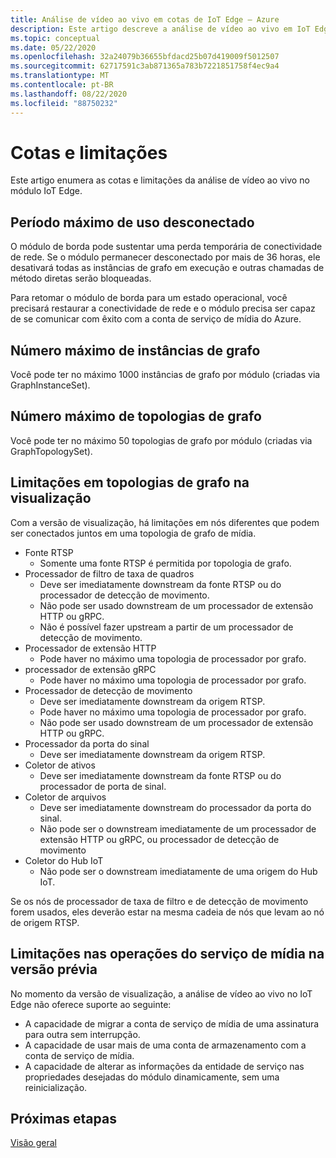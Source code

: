 ```yaml
---
title: Análise de vídeo ao vivo em cotas de IoT Edge – Azure
description: Este artigo descreve a análise de vídeo ao vivo em IoT Edge cotas e limitações.
ms.topic: conceptual
ms.date: 05/22/2020
ms.openlocfilehash: 32a24079b36655bfdacd25b07d419009f5012507
ms.sourcegitcommit: 62717591c3ab871365a783b7221851758f4ec9a4
ms.translationtype: MT
ms.contentlocale: pt-BR
ms.lasthandoff: 08/22/2020
ms.locfileid: "88750232"
---
```

# <a name="quotas-and-limitations"></a>Cotas e limitações

Este artigo enumera as cotas e limitações da análise de vídeo ao vivo no módulo IoT Edge.

## <a name="maximum-period-of-disconnected-use"></a>Período máximo de uso desconectado

O módulo de borda pode sustentar uma perda temporária de conectividade de rede. Se o módulo permanecer desconectado por mais de 36 horas, ele desativará todas as instâncias de grafo em execução e outras chamadas de método diretas serão bloqueadas.

Para retomar o módulo de borda para um estado operacional, você precisará restaurar a conectividade de rede e o módulo precisa ser capaz de se comunicar com êxito com a conta de serviço de mídia do Azure.

## <a name="maximum-number-of-graph-instances"></a>Número máximo de instâncias de grafo

Você pode ter no máximo 1000 instâncias de grafo por módulo (criadas via GraphInstanceSet).

## <a name="maximum-number-of-graph-topologies"></a>Número máximo de topologias de grafo

Você pode ter no máximo 50 topologias de grafo por módulo (criadas via GraphTopologySet).

## <a name="limitations-on-graph-topologies-at-preview"></a>Limitações em topologias de grafo na visualização

Com a versão de visualização, há limitações em nós diferentes que podem ser conectados juntos em uma topologia de grafo de mídia.

* Fonte RTSP
   * Somente uma fonte RTSP é permitida por topologia de grafo.
* Processador de filtro de taxa de quadros
   * Deve ser imediatamente downstream da fonte RTSP ou do processador de detecção de movimento.
   * Não pode ser usado downstream de um processador de extensão HTTP ou gRPC.
   * Não é possível fazer upstream a partir de um processador de detecção de movimento.
* Processador de extensão HTTP
   * Pode haver no máximo uma topologia de processador por grafo.
* processador de extensão gRPC
   * Pode haver no máximo uma topologia de processador por grafo.
* Processador de detecção de movimento
   * Deve ser imediatamente downstream da origem RTSP.
   * Pode haver no máximo uma topologia de processador por grafo.
   * Não pode ser usado downstream de um processador de extensão HTTP ou gRPC.
* Processador da porta do sinal
   * Deve ser imediatamente downstream da origem RTSP.
* Coletor de ativos 
   * Deve ser imediatamente downstream da fonte RTSP ou do processador de porta de sinal.
* Coletor de arquivos
   * Deve ser imediatamente downstream do processador da porta do sinal.
   * Não pode ser o downstream imediatamente de um processador de extensão HTTP ou gRPC, ou processador de detecção de movimento
* Coletor do Hub IoT
   * Não pode ser o downstream imediatamente de uma origem do Hub IoT.

Se os nós de processador de taxa de filtro e de detecção de movimento forem usados, eles deverão estar na mesma cadeia de nós que levam ao nó de origem RTSP.

## <a name="limitations-on-media-service-operations-at-preview"></a>Limitações nas operações do serviço de mídia na versão prévia

No momento da versão de visualização, a análise de vídeo ao vivo no IoT Edge não oferece suporte ao seguinte:

* A capacidade de migrar a conta de serviço de mídia de uma assinatura para outra sem interrupção.
* A capacidade de usar mais de uma conta de armazenamento com a conta de serviço de mídia.
* A capacidade de alterar as informações da entidade de serviço nas propriedades desejadas do módulo dinamicamente, sem uma reinicialização.

## <a name="next-steps"></a>Próximas etapas

[Visão geral](overview.md)
